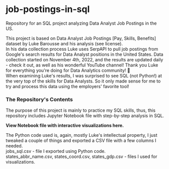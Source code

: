 # job-postings-in-sql
Repository for an SQL project analyzing Data Analyst Job Postings in the US.

This project is based on Data Analyst Job Postings [Pay, Skills, Benefits] dataset by Luke Barousse and his analysis (see license).  
In his data collection process Luke uses SerpAPI to pull job postings from Google's search results for Data Analyst positions in the United States. Data collection started on November 4th, 2022, and the results are updated daily - check it out, as well as his wonderful YouTube channel! Thank you Luke for everything you're doing for Data Analytics community! 🙌  
When examining Luke's results, I was surprised to see SQL (not Python!) at the very top of the skills for Data Analysts. So it only made sense for me to try and process this data using the employers' favorite tool!

### The Repository's Contents
The purpose of this project is mainly to practice my SQL skills, thus, this repository includes Jupyter Notebook file with step-by-step analysis in SQL.

__View Notebook file with interactive visualizations here.__

The Python code used is, again, mostly Luke's intellectual property, I just tweaked a couple of things and exported a CSV file with a few columns I needed.  
jobs_sql.csv - file I exported using Python code.  
states_abbr_name.csv, states_coord.csv, states_gdp.csv - files I used for visualizations.
